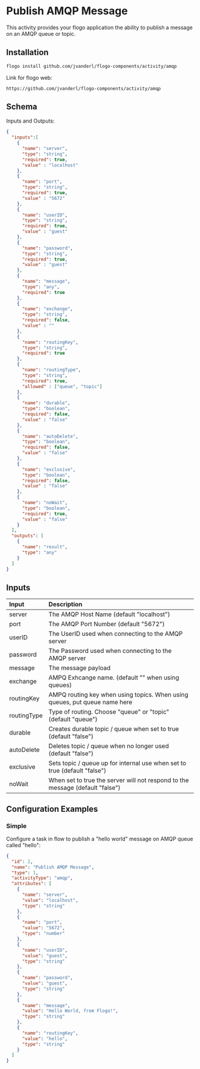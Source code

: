# Publish AMQP Message
This activity provides your flogo application the ability to publish a message on an AMQP queue or topic.

## Installation

```bash
flogo install github.com/jvanderl/flogo-components/activity/amqp
```
Link for flogo web:
```
https://github.com/jvanderl/flogo-components/activity/amqp
```

## Schema
Inputs and Outputs:

```json
{
  "inputs":[
    {
      "name": "server",
      "type": "string",
      "required": true,
      "value" : "localhost"
    },
    {
      "name": "port",
      "type": "string",
      "required": true,
      "value" : "5672"
    },
    {
      "name": "userID",
      "type": "string",
      "required": true,
      "value" : "guest"
    },
    {
      "name": "password",
      "type": "string",
      "required": true,
      "value" : "guest"
    },
    {
      "name": "message",
      "type": "any",
      "required": true
    },
    {
      "name": "exchange",
      "type": "string",
      "required": false,
      "value" : ""
    },
    {
      "name": "routingKey",
      "type": "string",
      "required": true
    },
    {
      "name": "routingType",
      "type": "string",
      "required": true,
      "allowed" : ["queue", "topic"]
    },
    {
      "name": "durable",
      "type": "boolean",
      "required": false,
      "value" : "false"
    },
    {
      "name": "autoDelete",
      "type": "boolean",
      "required": false,
      "value" : "false"
    },
    {
      "name": "exclusive",
      "type": "boolean",
      "required": false,
      "value" : "false"
    },
    {
      "name": "noWait",
      "type": "boolean",
      "required": true,
      "value" : "false"
    }
  ],
  "outputs": [
    {
      "name": "result",
      "type": "any"
    }
  ]
}
```
## Inputs
| Input       | Description    |
|:------------|:---------------|
| server      | The AMQP Host Name (default "localhost") |
| port        | The AMQP Port Number (default "5672") |         
| userID      | The UserID used when connecting to the AMQP server |
| password    | The Password used when connecting to the AMQP server |
| message     | The message payload |
| exchange    | AMPQ Exhcange name. (default "" when using queues) |
| routingKey  | AMPQ routing key when using topics. When using queues, put queue name here |
| routingType | Type of routing. Choose "queue" or "topic" (default "queue") |
| durable     | Creates durable topic / queue when set to true (default "false") |
| autoDelete  | Deletes topic / queue when no longer used (default "false") |
| exclusive   | Sets topic / queue up for internal use when set to true (default "false") |
| noWait      | When set to true the server will not respond to the message (default "false") |


## Configuration Examples
### Simple
Configure a task in flow to publish a "hello world" message on AMQP queue called "hello":

```json
{
  "id": 2,
  "name": "Publish AMQP Message",
  "type": 1,
  "activityType": "amqp",
  "attributes": [
    {
      "name": "server",
      "value": "localhost",
      "type": "string"
    },
    {
      "name": "port",
      "value": "5672",
      "type": "number"
    },
    {
      "name": "userID",
      "value": "guest",
      "type": "string"
    },
    {
      "name": "password",
      "value": "guest",
      "type": "string"
    },
    {
      "name": "message",
      "value": "Hello World, from Flogo!",
      "type": "string"
    },
    {
      "name": "routingKey",
      "value": "hello",
      "type": "string"
    }
  ]
}
```
